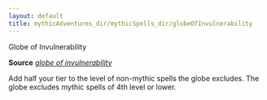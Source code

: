 ```yaml
---
layout: default
title: mythicAdventures_dir/mythicSpells_dir/globeOfInvulnerability
---
```

Globe of Invulnerability

**Source** [_globe of invulnerability_](../spells_dir/globeOfInvulnerability#_globe-of-invulnerability)

Add half your tier to the level of non-mythic spells the globe excludes. The globe excludes mythic spells of 4th level or lower.

